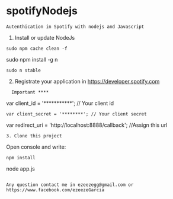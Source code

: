 # spotifyNodejs
```
Autenthication in Spotify with nodejs and Javascript
```

1. Install or update NodeJs
  ```
  sudo npm cache clean -f
  ```
  sudo npm install -g n
  ```
  sudo n stable
  ```
2. Registrate your application in https://developer.spotify.com
```
  Important ****
  ```
  var client_id = '***********'; // Your client id
  ```
  var client_secret = '********'; // Your client secret
  ```
  var redirect_uri = 'http://localhost:8888/callback'; //Assign this url
  ```
3. Clone this project
```
  Open console and write:
  ```
  npm install
  ```
  node app.js
  ```
  
Any question contact me in ezeezegg@gmail.com or https://www.facebook.com/ezeezeGarcia

